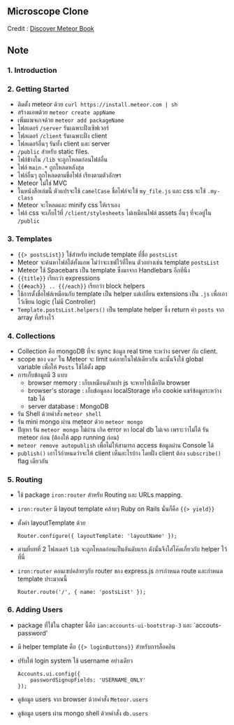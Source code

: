 Microscope Clone
---

Credit : [Discover Meteor Book](http://discovermeteor.com)


## Note

### 1. Introduction


### 2. Getting Started

- ติดตั้ง meteor ด้วย `curl https://install.meteor.com | sh`
- สร้างแอพด้วย `meteor create appName`
- เพิ่มแพจเกจด้วย `meteor add packageName`
- โฟลเดอร์ `/server` รันเฉพาะฝั่งเซิฟเวอร์
- โฟลเดอร์ `/client` รันเฉพาะฝั่ง client
- โฟลเดอร์อื่นๆ รันทั้ง client และ server
- `/public` สำหรับ static files.
- ไฟล์ข้างใน `/lib` จะถูกโหลดก่อนไฟล์อื่น
- ไฟล์ `main.*` ถูกโหลดหลังสุด
- ไฟล์อื่นๆ ถูกโหลดตามชื่อไฟล์ เรียงตามตัวอักษร
- Meteor ไม่ใช่ MVC
- ในหนังสือเล่มนี้ ตัวแปรจะใช้ `camelCase` ชื่อไฟล์จะใช้ `my_file.js` และ css จะใช้ `.my-class`
- Meteor จะโหลดและ minify css ให้เราเอง
- ไฟล์ css จะเก็บไว้ที่ `/client/stylesheets` ไม่เหมือนไฟล์ assets อื่นๆ ที่จะอยู่ใน `/public`

### 3. Templates

- `{{> postsList}}` ใช้สำหรับ include template ที่ชื่อ `postsList`
- Meteor จะค้นหาไฟล์ได้ทั้งแอพ ไม่ว่าจะเซฟไว้ที่ไหน ตัวอย่างเช่น template `postsList`
- Meteor ใช้ Spacebars เป็น template ซึ่งมาจาก Handlebars อีกทีนึง
- `{{title}}` เรียกว่า expressions
- `{{#each}} .. {{/each}}` เรียกว่า block helpers
- ใช้การตั้งชื่อไฟล์เหมือนกับ template เป็น helper แต่เปลี่ยน extensions เป็น `.js` เพื่อเอาไว้เขียน logic (ไม่มี Controller)
- `Template.postsList.helpers()` เป็น template helper ซึ่ง return ค่า `posts` จาก array ที่สร้างไว้

### 4. Collections

- Collection คือ mongoDB ที่จะ sync ข้อมูล real time ระหว่าง server กับ client.
- scope ของ `var` ใน Meteor จะ limit แค่ภายในไฟล์เดียวกัน ฉะนั้นจึงใช้ global variable เพื่อให้ `Posts` ใช้ได้ตั้ง app
- การเก็บข้อมูลมี 3 แบบ
    - browser memory : เก็บเหมือนตัวแปร js จะหายไปเมื่อปิด browser
    - browser's storage : เก็บข้อมูลลง localStorage หรือ cookie แชร์ข้อมูลระหว่าง tab ได้
    - server database : MongoDB
- รัน Shell ด้วยคำสั่ง `meteor shell`
- รัน mini mongo ผ่าน meteor ด้วย `meteor mongo`
- ปัญหา รัน `meteor mongo` ไม่ผ่าน เกิด error หา local db ไม่เจอ เพราะว่าไม่ได้ รัน meteor ก่อน (ต้องให้ app running ก่อน)
- `meteor remove autopublish` เพื่อไม่ให้สามารถ access ข้อมูลผ่าน Console ได้
- `publish()` เอาไว้กำหนดว่าจะให้ client เห็นอะไรบ้าง โดยฝั่ง client ต้อง  `subscribe()` flag เดียวกัน

### 5. Routing

- ใช้ package `iron:router` สำหรับ Routing และ URLs mapping.
- `iron:router` มี layout template คล้ายๆ Ruby on Rails นั่นก็คือ `{{> yield}}`
-  ตั้งค่า layoutTemplate ด้วย

    ```
    Router.configure({ layoutTemplate: 'layoutName' });
    ```
- ตามที่บทที่ 2 โฟลเดอร์​ `lib` จะถูกโหลดก่อนเป็นอันดับแรก ดังนั้นจึงใส่โค๊ดเกี่ยวกับ helper ไว้ที่นี่ 
- `iron:router` คอนเซปคล้ายๆกับ router ของ express.js การกำหนด route และกำหนด template ประมาณนี้

    ```
    Router.route('/', { name: 'postsList' });
    ```

### 6. Adding Users

- package ที่ใช้ใน chapter นี้คือ `ian:accounts-ui-bootstrap-3` และ `accouts-password'
- มี helper template คือ `{{> loginButtons}}` สำหรับการล็อคอิน
- ปรับให้ login system ใช้ username อย่างเดียว

    ```
    Accounts.ui.config({
        passwordSignupFields: 'USERNAME_ONLY'
    });
    ```

- ดูข้อมูล users จาก browser ด้วยคำสั่ง `Meteor.users`
- ดูข้อมูล users ผ่าน mongo shell ด้วยคำสั่ง `db.users`